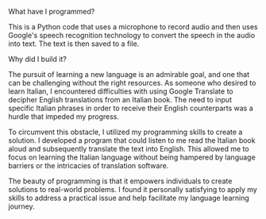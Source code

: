 What have I programmed?

This is a Python code that uses a microphone to record audio and then uses Google's speech recognition technology to convert the speech in the audio into text. The text is then saved to a file.


Why did I build it?

The pursuit of learning a new language is an admirable goal, and one that can be challenging without the right resources. As someone who desired to learn Italian, I encountered difficulties with using Google Translate to decipher English translations from an Italian book. The need to input specific Italian phrases in order to receive their English counterparts was a hurdle that impeded my progress.

To circumvent this obstacle, I utilized my programming skills to create a solution. I developed a program that could listen to me read the Italian book aloud and subsequently translate the text into English. This allowed me to focus on learning the Italian language without being hampered by language barriers or the intricacies of translation software.

The beauty of programming is that it empowers individuals to create solutions to real-world problems. I found it personally satisfying to apply my skills to address a practical issue and help facilitate my language learning journey.
